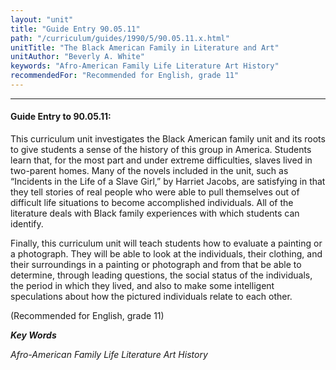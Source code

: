 ```yaml
---
layout: "unit"
title: "Guide Entry 90.05.11"
path: "/curriculum/guides/1990/5/90.05.11.x.html"
unitTitle: "The Black American Family in Literature and Art"
unitAuthor: "Beverly A. White"
keywords: "Afro-American Family Life Literature Art History"
recommendedFor: "Recommended for English, grade 11"
---
```

<body>
<hr/>
 <h4>
  Guide Entry to 90.05.11:
 </h4>
 This curriculum unit investigates the Black American family unit and its roots to give students a sense of the history of this group in America. Students learn that, for the most part and under extreme difficulties, slaves lived in two-parent homes. Many of the novels included in the unit, such as “Incidents in the Life of a Slave Girl,” by Harriet Jacobs, are satisfying in that they tell stories of real people who were able to pull themselves out of difficult life situations to become accomplished individuals. All of the literature deals with Black family experiences with which students can identify.
 <p>
  Finally, this curriculum unit will teach students how to evaluate a painting or a photograph. They will be able to look at the individuals, their clothing, and their surroundings in a painting or photograph and from that be able to determine, through leading questions, the social status of the individuals, the period in which they lived, and also to make some intelligent speculations about how the pictured individuals relate to each other.
 </p>
 <p>
  (Recommended for English, grade 11)
 </p>
<p>
  <b>
   <i>
    Key Words
   </i>
  </b>
  <br/>
 </p>
 <p>
  <i>
   Afro-American Family Life Literature Art History
  </i>
 </p>

</body>